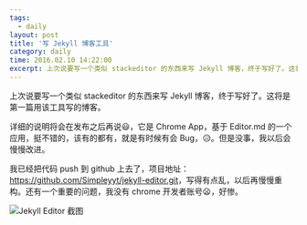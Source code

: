 ```yaml
---
tags:
  - daily
layout: post
title: '写 Jekyll 博客工具'
category: daily
time: 2016.02.10 14:22:00
excerpt: 上次说要写一个类似 stackeditor 的东西来写 Jekyll 博客，终于写好了。这将是第一篇用该工具写的博客。
---
```


上次说要写一个类似 stackeditor 的东西来写 Jekyll 博客，终于写好了。这将是第一篇用该工具写的博客。

<!--more-->

详细的说明将会在发布之后再说:smiley:，它是 Chrome App，基于 Editor.md 的一个应用，挺不错的，该有的都有，就是有时候有会 Bug，:disappointed_relieved:。但是没事，我以后会慢慢改进。

我已经把代码 push 到 github 上去了，项目地址：<https://github.com/Simpleyyt/jekyll-editor.git>，写得有点乱，以后再慢慢重构。还有一个重要的问题，我没有 chrome 开发者账号:frowning:，好惨。

![Jekyll Editor 截图](http://simpleyyt.qiniudn.com/15-10-9/34912413.jpg)